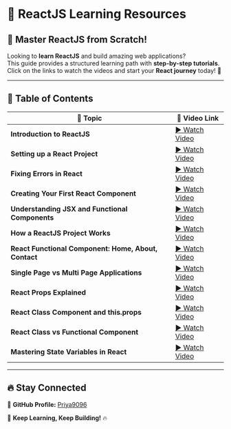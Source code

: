 # 🚀 ReactJS Learning Resources  

## 📌 Master ReactJS from Scratch!  

Looking to **learn ReactJS** and build amazing web applications?  
This guide provides a structured learning path with **step-by-step tutorials**.  
Click on the links to watch the videos and start your **React journey** today! 🎯  

---

## 📖 Table of Contents  

| 📌 **Topic** | 🎥 **Video Link** |
|-------------|----------------|
| **Introduction to ReactJS** | [▶ Watch Video](https://youtu.be/odVXTYLyLhQ?si=r0_UaVDttoHl54q-) |
| **Setting up a React Project** | [▶ Watch Video](https://youtu.be/8MO45LaNo3s?si=vqopUWCKvs4iv8T5) |
| **Fixing Errors in React** | [▶ Watch Video](https://youtu.be/hPqMh7Dj-Jk?si=MJWoyrQ6zsQL_HX) |
| **Creating Your First React Component** | [▶ Watch Video](https://youtu.be/HU6ShQmZhIM?si=7vRHksIdHLy2hp3G) |
| **Understanding JSX and Functional Components** | [▶ Watch Video](https://youtu.be/a5RawHNmzSg?si=wWjOURRWwH8S70HS) |
| **How a ReactJS Project Works** | [▶ Watch Video](https://youtu.be/6ZsNthf_HCk?si=C6T_Tjeha8gsUVAf) |
| **React Functional Component: Home, About, Contact** | [▶ Watch Video](https://youtu.be/21aeaRjNrJo?si=y0Z1iehWLNFD0k08) |
| **Single Page vs Multi Page Applications** | [▶ Watch Video](https://youtu.be/21_KxVd9SPk?si=X5zXDQErHCPB-F-V) |
| **React Props Explained** | [▶ Watch Video](https://youtu.be/b4IONtNawY0?si=nfMew-8zMpxJpFdF) |
| **React Class Component and this.props** | [▶ Watch Video](https://youtu.be/ljos_b_vtpw?si=COnU541afvjAbvGN) |
| **React Class vs Functional Component** | [▶ Watch Video](https://youtu.be/L_2_wfttETg?si=fvCBG4FXaQbGzJbO) |
| **Mastering State Variables in React** | [▶ Watch Video](https://youtu.be/qpk3LFqc-m8?si=UCGN7qhXCFmAkgGz) |

---

## 🔥 Stay Connected  
🌟 **GitHub Profile:** [Priya9096](https://github.com/Priya9096)  

🚀 **Keep Learning, Keep Building!** 🔥
